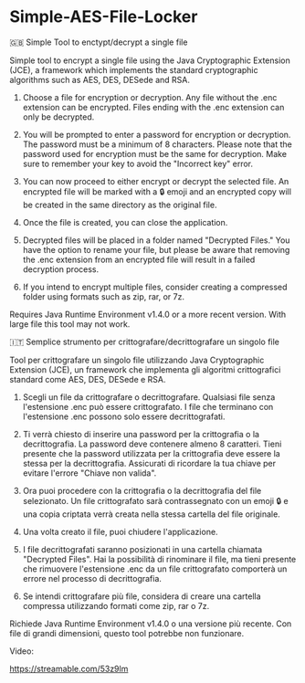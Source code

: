 # Simple-AES-File-Locker
🇬🇧
Simple Tool to enctypt/decrypt a single file

Simple tool to encrypt a single file using the Java Cryptographic Extension (JCE), a framework which implements the standard cryptographic algorithms such as AES, DES, DESede and RSA.



1. Choose a file for encryption or decryption. Any file without the .enc extension can be encrypted. Files ending with the .enc extension can only be decrypted.

2. You will be prompted to enter a password for encryption or decryption. The password must be a minimum of 8 characters. Please note that the password used for encryption must be the same for decryption. Make sure to remember your key to avoid the "Incorrect key" error.

3. You can now proceed to either encrypt or decrypt the selected file. An encrypted file will be marked with a 🔒 emoji and an encrypted copy will be created in the same directory as the original file.

4. Once the file is created, you can close the application.

5. Decrypted files will be placed in a folder named "Decrypted Files." You have the option to rename your file, but please be aware that removing the .enc extension from an encrypted file will result in a failed decryption process.

6. If you intend to encrypt multiple files, consider creating a compressed folder using formats such as zip, rar, or 7z.

Requires Java Runtime Environment v1.4.0 or a more recent version.
With large file this tool may not work.

🇮🇹
Semplice strumento per crittografare/decrittografare un singolo file

Tool per crittografare un singolo file utilizzando Java Cryptographic Extension (JCE), un framework che implementa gli algoritmi crittografici standard come AES, DES, DESede e RSA.


1. Scegli un file da crittografare o decrittografare. Qualsiasi file senza l'estensione .enc può essere crittografato. I file che terminano con l'estensione .enc possono solo essere decrittografati.

2. Ti verrà chiesto di inserire una password per la crittografia o la decrittografia. La password deve contenere almeno 8 caratteri. Tieni presente che la password utilizzata per la crittografia deve essere la stessa per la decrittografia. Assicurati di ricordare la tua chiave per evitare l'errore "Chiave non valida".

3. Ora puoi procedere con la crittografia o la decrittografia del file selezionato. Un file crittografato sarà contrassegnato con un emoji 🔒 e una copia criptata verrà creata nella stessa cartella del file originale.

4. Una volta creato il file, puoi chiudere l'applicazione.

5. I file decrittografati saranno posizionati in una cartella chiamata "Decrypted Files". Hai la possibilità di rinominare il file, ma tieni presente che rimuovere l'estensione .enc da un file crittografato comporterà un errore nel processo di decrittografia.

6. Se intendi crittografare più file, considera di creare una cartella compressa utilizzando formati come zip, rar o 7z.

Richiede Java Runtime Environment v1.4.0 o una versione più recente.
Con file di grandi dimensioni, questo tool potrebbe non funzionare.

Video:

https://streamable.com/53z9lm





